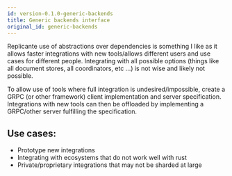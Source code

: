 ```yaml
---
id: version-0.1.0-generic-backends
title: Generic backends interface
original_id: generic-backends
---
```


Replicante use of abstractions over dependencies is something I like as it allows faster
integrations with new tools/allows different users and use cases for different people.
Integrating with all possible options (things like all document stores, all coordinators, etc ...)
is not wise and likely not possible.

To allow use of tools where full integration is undesired/impossible,
create a GRPC (or other framework) client implementation and server specification.
Integrations with new tools can then be offloaded by implementing a GRPC/other server fulfilling the specification.


## Use cases:

  * Prototype new integrations
  * Integrating with ecosystems that do not work well with rust
  * Private/proprietary integrations that may not be sharded at large
